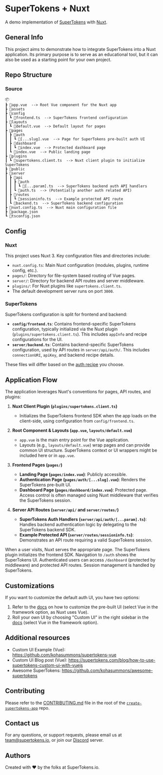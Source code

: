 # SuperTokens + Nuxt

A demo implementation of [SuperTokens](https://supertokens.com/) with [Nuxt](https://nuxt.com/).

## General Info

This project aims to demonstrate how to integrate SuperTokens into a Nuxt application. Its primary purpose is to serve as an educational tool, but it can also be used as a starting point for your own project.

## Repo Structure

### Source

```
📦
┣ 📜app.vue  --> Root Vue component for the Nuxt app
┣ 📂assets
┣ 📂config
┃ ┗ 📜frontend.ts  --> SuperTokens frontend configuration
┣ 📂layouts
┃ ┗ 📜default.vue  --> Default layout for pages
┣ 📂pages
┃ ┣ 📂auth
┃ ┃ ┗ 📜[...slug].vue  --> Page for SuperTokens pre-built auth UI
┃ ┣ 📂dashboard
┃ ┃ ┗ 📜index.vue  --> Protected dashboard page
┃ ┗ 📜index.vue  --> Public landing page
┣ 📂plugins
┃ ┗ 📜supertokens.client.ts  --> Nuxt client plugin to initialize SuperTokens
┣ 📂public
┣ 📂server
┃ ┣ 📂api
┃ ┃ ┣ 📂auth
┃ ┃ ┃ ┗ 📜[...param].ts  --> SuperTokens backend auth API handlers
┃ ┃ ┗ 📜auth.ts  --> (Potentially another auth related API)
┃ ┣ 📂routes
┃ ┃ ┗ 📜sessioninfo.ts  --> Example protected API route
┃ ┗ 📜backend.ts  --> SuperTokens backend configuration
┣ 📜nuxt.config.ts  --> Nuxt main configuration file
┣ 📜package.json
┗ 📜tsconfig.json
```

## Config

### Nuxt

This project uses Nuxt 3. Key configuration files and directories include:

-   `nuxt.config.ts`: Main Nuxt configuration (modules, plugins, runtime config, etc.).
-   `pages/`: Directory for file-system based routing of Vue pages.
-   `server/`: Directory for backend API routes and server middleware.
-   `plugins/`: For Nuxt plugins like `supertokens.client.ts`.
-   The default development server runs on port `3000`.

### SuperTokens

SuperTokens configuration is split for frontend and backend:

-   **`config/frontend.ts`**: Contains frontend-specific SuperTokens configuration, typically initialized via the Nuxt plugin (`plugins/supertokens.client.ts`). This includes `appInfo` and recipe configurations for the UI.
-   **`server/backend.ts`**: Contains backend-specific SuperTokens configuration, used by API routes in `server/api/auth/`. This includes `connectionURI`, `apiKey`, and backend recipe details.

These files will differ based on the [auth recipe](https://supertokens.com/docs/guides) you choose.

## Application Flow

The application leverages Nuxt's conventions for pages, API routes, and plugins:

1.  **Nuxt Client Plugin (`plugins/supertokens.client.ts`)**

    -   Initializes the SuperTokens frontend SDK when the app loads on the client-side, using configuration from `config/frontend.ts`.

2.  **Root Component & Layouts (`app.vue`, `layouts/default.vue`)**

    -   `app.vue` is the main entry point for the Vue application.
    -   Layouts (e.g., `layouts/default.vue`) wrap pages and can provide common UI structure. SuperTokens context or UI wrappers might be included here or in `app.vue`.

3.  **Frontend Pages (`pages/`)**

    -   **Landing Page (`pages/index.vue`)**: Publicly accessible.
    -   **Authentication Page (`pages/auth/[...slug].vue`)**: Renders the SuperTokens pre-built UI.
    -   **Dashboard Page (`pages/dashboard/index.vue`)**: Protected page. Access control is often managed using Nuxt middleware that verifies the SuperTokens session.

4.  **Server API Routes (`server/api/` and `server/routes/`)**
    -   **SuperTokens Auth Handlers (`server/api/auth/[...param].ts`)**: Handles backend authentication logic by delegating to the SuperTokens backend SDK.
    -   **Example Protected API (`server/routes/sessioninfo.ts`)**: Demonstrates an API route requiring a valid SuperTokens session.

When a user visits, Nuxt serves the appropriate page. The SuperTokens plugin initializes the frontend SDK. Navigation to `/auth` shows the SuperTokens UI. Authenticated users can access `/dashboard` (protected by middleware) and protected API routes. Session management is handled by SuperTokens.

## Customizations

If you want to customize the default auth UI, you have two options:

1. Refer to the [docs](https://supertokens.com/docs/thirdpartyemailpassword/advanced-customizations/vue-component-override/usage) on how to customize the pre-built UI (select Vue in the framework option, as Nuxt uses Vue).
2. Roll your own UI by choosing "Custom UI" in the right sidebar in the [docs](https://supertokens.com/docs/thirdpartyemailpassword/quickstart/frontend-setup) (select Vue in the framework option).

## Additional resources

-   Custom UI Example (Vue): https://github.com/kohasummons/supertokens-vue
-   Custom UI Blog post (Vue): https://supertokens.com/blog/how-to-use-supertokens-custom-ui-with-vuejs
-   Awesome SuperTokens: https://github.com/kohasummons/awesome-supertokens

## Contributing

Please refer to the [CONTRIBUTING.md](https://github.com/supertokens/create-supertokens-app/blob/master/CONTRIBUTING.md) file in the root of the [`create-supertokens-app`](https://github.com/supertokens/create-supertokens-app) repo.

## Contact us

For any questions, or support requests, please email us at team@supertokens.io, or join our [Discord](https://supertokens.io/discord) server.

## Authors

Created with :heart: by the folks at SuperTokens.io.
